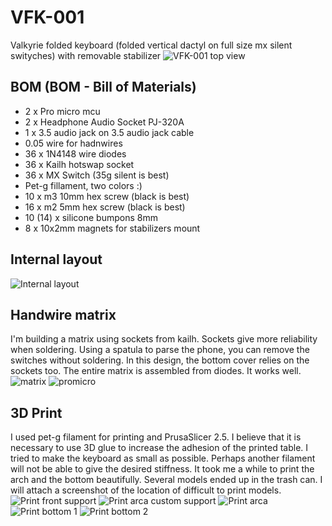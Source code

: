 # VFK-001
Valkyrie folded keyboard (folded vertical dactyl on full size mx silent swityches) with removable stabilizer
![VFK-001 top view](images/vfk-001_top_view.jpg)

## BOM (BOM - Bill of Materials)
- 2 x Pro micro mcu
- 2 x Headphone Audio Socket PJ-320A
- 1 x 3.5 audio jack on 3.5 audio jack cable 
- 0.05 wire for hadnwires
- 36 x 1N4148 wire diodes
- 36 x Kailh hotswap socket 
- 36 x MX Switch (35g silent is best)
- Pet-g fillament, two colors :)
- 10 x m3 10mm hex screw (black is best)
- 16 x m2 5mm hex screw (black is best)
- 10 (14) x silicone bumpons 8mm 
- 8 x 10x2mm magnets for stabilizers mount

## Internal layout
![Internal layout](images/vfk-001_inside.png)

## Handwire matrix 
I'm building a matrix using sockets from kailh. Sockets give more reliability when soldering. Using a spatula to parse the phone, you can remove the switches without soldering. In this design, the bottom cover relies on the sockets too. The entire matrix is assembled from diodes. It works well.
![matrix](images/Handwire_matrix.png)
![promicro](images/promicro_pins.png)

## 3D Print
I used pet-g filament for printing and PrusaSlicer 2.5. I believe that it is necessary to use 3D glue to increase the adhesion of the printed table. I tried to make the keyboard as small as possible. Perhaps another filament will not be able to give the desired stiffness. It took me a while to print the arch and the bottom beautifully. Several models ended up in the trash can. I will attach a screenshot of the location of difficult to print models.
![Print front support](images/print_front_sup.png)
![Print arca custom support](images/print_arca_cust_sup.png)
![Print arca](images/print_arca_sup.png)
![Print bottom 1](images/print_bottom_ins.png)
![Print bottom 2](images/pritn_bottom_out.png)

